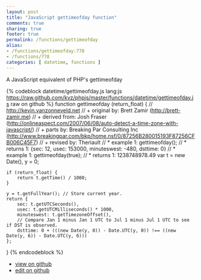 ```yaml
---
layout: post
title: "JavaScript gettimeofday function"
comments: true
sharing: true
footer: true
permalink: /functions/gettimeofday
alias:
- /functions/gettimeofday:778
- /functions/778
categories: [ datetime, functions ]
---
```

A JavaScript equivalent of PHP's gettimeofday
<!-- more -->
{% codeblock datetime/gettimeofday.js lang:js https://raw.github.com/kvz/phpjs/master/functions/datetime/gettimeofday.js raw on github %}
function gettimeofday (return_float) {
    // http://kevin.vanzonneveld.net
    // + original by: Brett Zamir (http://brett-zamir.me)
    // +      derived from: Josh Fraser (http://onlineaspect.com/2007/06/08/auto-detect-a-time-zone-with-javascript/)
    // +         parts by: Breaking Par Consulting Inc (http://www.breakingpar.com/bkp/home.nsf/0/87256B280015193F87256CFB006C45F7)
    // +  revised by: Theriault
    // *   example 1: gettimeofday();
    // *   returns 1: {sec: 12, usec: 153000, minuteswest: -480, dsttime: 0}
    // *   example 1: gettimeofday(true);
    // *   returns 1: 1238748978.49
    var t = new Date(),
        y = 0;

    if (return_float) {
        return t.getTime() / 1000;
    }

    y = t.getFullYear(); // Store current year.
    return {
        sec: t.getUTCSeconds(),
        usec: t.getUTCMilliseconds() * 1000,
        minuteswest: t.getTimezoneOffset(),
        // Compare Jan 1 minus Jan 1 UTC to Jul 1 minus Jul 1 UTC to see if DST is observed.
        dsttime: 0 + (((new Date(y, 0)) - Date.UTC(y, 0)) !== ((new Date(y, 6)) - Date.UTC(y, 6)))
    };
}
{% endcodeblock %}
<ul>
 <li><a href="https://github.com/kvz/phpjs/blob/master/functions/datetime/gettimeofday.js">view on github</a></li>
 <li><a href="https://github.com/kvz/phpjs/edit/master/functions/datetime/gettimeofday.js">edit on github</a></li>
</ul>
